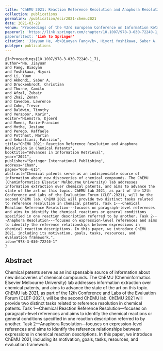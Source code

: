 ```yaml
---
title: "ChEMU 2021: Reaction Reference Resolution and Anaphora Resolution in Chemical Patents"
collection: publications
permalink: /publication/ecir2021-chemu2021
date: 2021-03-28
venue: 'Proceedings of the 43rd European Conference on Information Retrieval'
paperurl: 'https://link.springer.com/chapter/10.1007/978-3-030-72240-1_71
paperurltext: 'Link to Springer'
citation: 'Jiayuan He, <b>Biaoyan Fang</b>, Hiyori Yoshikawa, Saber A. Akhondi, Christian Druckenbrodt, Camilo Thorne, Zubair Afzal, Zenan Zhai, Lawrence Cavedon, Trevor Cohn, Timothy Baldwin and Karin Verspoor (2021) <a href="http://biaoyanf.github.io/files/papers/ecir2021-chemu2021.pdf"><u>ChEMU 2021: Reaction Reference Resolution and Anaphora Resolution in Chemical Patents</u></a>. In <i>Proceedings of the 43rd European Conference on Information Retrieval (ECIR 2021)</i>, virtual conference'
pubtype: publications
---
```


```
@InProceedings{10.1007/978-3-030-72240-1_71,
author="He, Jiayuan
and Fang, Biaoyan
and Yoshikawa, Hiyori
and Li, Yuan
and Akhondi, Saber A.
and Druckenbrodt, Christian
and Thorne, Camilo
and Afzal, Zubair
and Zhai, Zenan
and Cavedon, Lawrence
and Cohn, Trevor
and Baldwin, Timothy
and Verspoor, Karin",
editor="Hiemstra, Djoerd
and Moens, Marie-Francine
and Mothe, Josiane
and Perego, Raffaele
and Potthast, Martin
and Sebastiani, Fabrizio",
title="ChEMU 2021: Reaction Reference Resolution and Anaphora Resolution in Chemical Patents",
booktitle="Advances in Information Retrieval",
year="2021",
publisher="Springer International Publishing",
address="Cham",
pages="608--615",
abstract="Chemical patents serve as an indispensable source of information about new discoveries of chemical compounds. The ChEMU (Cheminformatics Elsevier Melbourne University) lab addresses information extraction over chemical patents, and aims to advance the state of the art on this topic. ChEMU lab 2021, as part of the 12th Conference and Labs of the Evaluation Forum (CLEF-2021), will be the second ChEMU lab. ChEMU 2021 will provide two distinct tasks related to reference resolution in chemical patents. Task 1---Chemical Reaction Reference Resolution---focuses on paragraph-level references and aims to identify the chemical reactions or general conditions specified in one reaction description referred to by another. Task 2---Anaphora Resolution---focuses on expression-level references and aims to identify the reference relationships between expressions in chemical reaction descriptions. In this paper, we introduce ChEMU 2021, including its motivation, goals, tasks, resources, and evaluation framework.",
isbn="978-3-030-72240-1"
}

```

## Abstract 
Chemical patents serve as an indispensable source of information about new discoveries of chemical compounds. The ChEMU (Cheminformatics Elsevier Melbourne University) lab addresses information extraction over chemical patents, and aims to advance the state of the art on this topic. ChEMU lab 2021, as part of the 12th Conference and Labs of the Evaluation Forum (CLEF-2021), will be the second ChEMU lab. ChEMU 2021 will provide two distinct tasks related to reference resolution in chemical patents. Task 1—Chemical Reaction Reference Resolution—focuses on paragraph-level references and aims to identify the chemical reactions or general conditions specified in one reaction description referred to by another. Task 2—Anaphora Resolution—focuses on expression-level references and aims to identify the reference relationships between expressions in chemical reaction descriptions. In this paper, we introduce ChEMU 2021, including its motivation, goals, tasks, resources, and evaluation framework.
